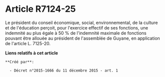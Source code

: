 # Article R7124-25

Le président du conseil économique, social, environnemental, de la culture et de l'éducation perçoit, pour l'exercice
effectif de ses fonctions, une indemnité au plus égale à 50 % de l'indemnité maximale de fonctions pouvant être allouée au
président de l'assemblée de Guyane, en application de l'article L. 7125-20.

**Liens relatifs à cet article**

	**Créé par**:

	  - Décret n°2015-1666 du 11 décembre 2015 - art. 1
